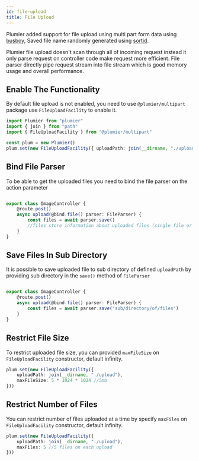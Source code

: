 ```yaml
---
id: file-upload
title: File Upload
---
```



Plumier added support for file upload using multi part form data using [busboy](https://github.com/mscdex/busboy), Saved file name randomly generated using [sortid](https://github.com/dylang/shortid).

Plumier file upload doesn't scan through all of incoming request instead it only parse request on controller code make request more efficient. File parser directly pipe request stream into file stream which is good memory usage and overall performance.

## Enable The Functionality
By default file upload is not enabled, you need to use `@plumier/multipart` package use `FileUploadFacility` to enable it.

```typescript
import Plumier from "plumier"
import { join } from "path"
import { FileUploadFacility } from "@plumier/multipart"

const plum = new Plumier()
plum.set(new FileUploadFacility({ uploadPath: join(__dirname, "./upload") }))
```

## Bind File Parser
To be able to get the uploaded files you need to bind the file parser on the action parameter

```typescript

export class ImageController {
    @route.post()
    async upload(@bind.file() parser: FileParser) {
        const files = await parser.save()
        //files store information about uploaded files (single file or multiple files)
    }
}
```

## Save Files In Sub Directory
It is possible to save uploaded file to sub directory of defined `uploadPath` by providing sub directory in the `save()` method of `FileParser`

```typescript

export class ImageController {
    @route.post()
    async upload(@bind.file() parser: FileParser) {
        const files = await parser.save("sub/directory/of/files")
    }
}
```

## Restrict File Size
To restrict uploaded file size, you can provided `maxFileSize` on `FileUploadFacility` constructor, default infinity.

```typescript
plum.set(new FileUploadFacility({ 
    uploadPath: join(__dirname, "./upload"), 
    maxFileSize: 5 * 1024 * 1024 //5mb
}))
```

## Restrict Number of Files
You can restrict number of files uploaded at a time by specify `maxFiles` on `FileUploadFacility` constructor, default infinity.

```typescript
plum.set(new FileUploadFacility({ 
    uploadPath: join(__dirname, "./upload"), 
    maxFiles: 5 //5 files on each upload
}))
```